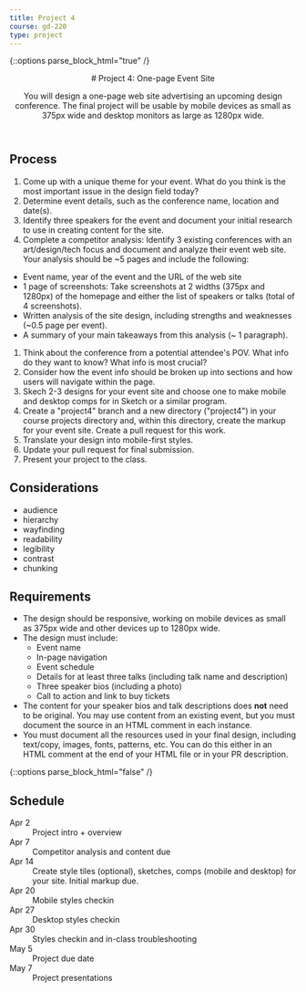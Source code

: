 ```yaml
---
title: Project 4
course: gd-220
type: project
---
```


{::options parse_block_html="true" /}

<header>
# Project 4: One-page Event Site

You will design a one-page web site advertising an upcoming design conference. The final project will be usable by mobile devices as small as 375px wide and desktop monitors as large as 1280px wide.
</header>

<section>

## Process
1. Come up with a unique theme for your event. What do you think is the most important issue in the design field today?
1. Determine event details, such as the conference name, location and date(s).
1. Identify three speakers for the event and document your initial research to use in creating content for the site.
1. Complete a competitor analysis: Identify 3 existing conferences with an art/design/tech focus and document and analyze their event web site. Your analysis should be ~5 pages and include the following:
  - Event name, year of the event and the URL of the web site
  - 1 page of screenshots: Take screenshots at 2 widths (375px and 1280px) of the homepage and either the list of speakers or talks (total of 4 screenshots).
  - Written analysis of the site design, including strengths and weaknesses (~0.5 page per event).
  - A summary of your main takeaways from this analysis (~ 1 paragraph).
1. Think about the conference from a potential attendee's POV. What info do they want to know? What info is most crucial?
1. Consider how the event info should be broken up into sections and how users will navigate within the page.
1. Skech 2-3 designs for your event site and choose one to make mobile and desktop comps for in Sketch or a similar program.
1. Create a "project4" branch and a new directory ("project4") in your course projects directory and, within this directory, create the markup for your event site. Create a pull request for this work.
1. Translate your design into mobile-first styles.
1. Update your pull request for final submission.
1. Present your project to the class.

## Considerations
- audience
- hierarchy
- wayfinding
- readability
- legibility
- contrast
- chunking

## Requirements
- The design should be responsive, working on mobile devices as small as 375px wide and other devices up to 1280px wide.
- The design must include:
  - Event name
  - In-page navigation
  - Event schedule
  - Details for at least three talks (including talk name and description)
  - Three speaker bios (including a photo)
  - Call to action and link to buy tickets
- The content for your speaker bios and talk descriptions does **not** need to be original. You may use content from an existing event, but you must document the source in an HTML comment in each instance.
- You must document all the resources used in your final design, including text/copy, images, fonts, patterns, etc. You can do this either in an HTML comment at the end of your HTML file or in your PR description.

</section>

{::options parse_block_html="false" /}

<aside>

<h2>Schedule</h2>

<dl>
<dt>Apr 2</dt>
<dd>Project intro + overview</dd>
<dt>Apr 7</dt>
<dd>Competitor analysis and content due</dd>
<dt>Apr 14</dt>
<dd>Create style tiles (optional), sketches, comps (mobile and desktop) for your site. Initial markup due.</dd>
<dt>Apr 20</dt>
<dd>Mobile styles checkin</dd>
<dt>Apr 27</dt>
<dd>Desktop styles checkin</dd>
<dt>Apr 30</dt>
<dd>Styles checkin and in-class troubleshooting</dd>
<dt>May 5</dt>
<dd>Project due date</dd>
<dt>May 7</dt>
<dd>Project presentations</dd>
</dl>

</aside>
